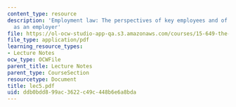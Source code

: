 ```yaml
---
content_type: resource
description: 'Employment law: The perspectives of key employees and of the corporation
  as an employer'
file: https://ol-ocw-studio-app-qa.s3.amazonaws.com/courses/15-649-the-law-of-mergers-and-acquisitions-spring-2003/ddb0bdd899ac3622c49c448b6e6a8bda_lec5.pdf
file_type: application/pdf
learning_resource_types:
- Lecture Notes
ocw_type: OCWFile
parent_title: Lecture Notes
parent_type: CourseSection
resourcetype: Document
title: lec5.pdf
uid: ddb0bdd8-99ac-3622-c49c-448b6e6a8bda
---
```

